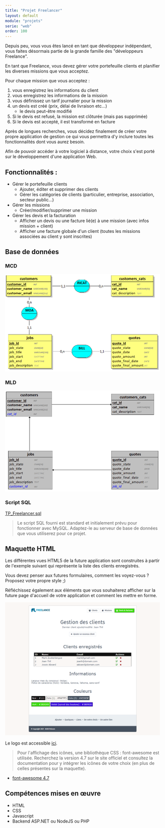 ```yaml
---
title: "Projet Freelancer"
layout: default
module: "projets"
serie: "web"
order: 100
---
```


Depuis peu, vous vous êtes lancé en tant que développeur indépendant, vous faites désormais partie de la grande famille des "développeurs Freelance".

En tant que Freelance, vous devez gérer votre portefeuille clients et planifier les diverses missions que vous acceptez.

Pour chaque mission que vous acceptez : 
1. vous enregistrez les informations du client
2. vous enregistrez les informations de la mission
3. vous définissez un tarif journalier pour la mission
4. un devis est créé (prix, délai de livraison etc...)
    - le devis peut-être modifié
5. Si le devis est refusé, la mission est clôturée (mais pas supprimée)
6. Si le devis est accepté, il est transformé en facture


Après de longues recherches, vous décidez finalement de créer votre propre application de gestion ce qui vous permettra d'y inclure toutes les fonctionnalités dont vous aurez besoin.

Afin de pouvoir accéder à votre logiciel à distance, votre choix s'est porté sur le développement d'une application Web.


## Fonctionnalités :

- Gérer le portefeuille clients
    - Ajouter, éditer et supprimer des clients
    - Gérer les catégories de clients (particulier, entreprise, association, secteur public...)
- Gérer les missions
    - Créer/modifier/supprimer une mission
- Gérer les devis et la facturation
    - Afficher un devis ou une facture lié(e) à une mission (avec infos mission + client)
    - Afficher une facture globale d'un client (toutes les missions associées au client y sont inscrites)


## Base de données

### MCD

![MCD](TP_Freelancer_MCD.png)

### MLD

![MCD](TP_Freelancer_MLD.png)

### Script SQL 

[TP_Freelancer.sql](TP_Freelancer.sql)

> Le script SQL fourni est standard et initialement prévu pour fonctionner avec MySQL. Adaptez-le au serveur de base de données que vous utiliserez pour ce projet.


## Maquette HTML

Les différentes vues HTML5 de la future application sont construites à partir de l'exemple suivant qui représente la liste des clients enregistrés.

Vous devez penser aux futures formulaires, comment les voyez-vous ? Proposez votre propre style ;)

Réfléchissez également aux éléments que vous souhaiterez afficher sur la future page d'accueil de votre application et comment les mettre en forme.

![MCD](TP_Freelancer_Template.png)


Le logo est accessible [ici](TP_Freelancer_logo.jpg). 


> Pour l'affichage des icônes, une bibliothèque CSS : font-awesome est utilisée. Recherchez la version 4.7 sur le site officiel et consultez la documentation pour y intégrer les icônes de votre choix (en plus de celles présentes sur la maquette).

- [font-awesome 4.7](https://fontawesome.com/v4/get-started/)


## Compétences mises en œuvre

- HTML
- CSS
- Javascript
- Backend ASP.NET ou NodeJS ou PHP
